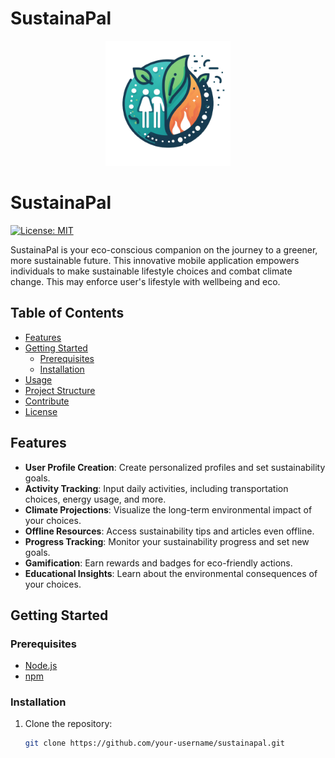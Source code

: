 # SustainaPal
<p align="center">
  <img src="https://github.com/ABHIJATSARARI/SustainaPal/blob/main/src/assets/logo.png" alt="SustainaPal Logo" width="200">
</p>

# SustainaPal

[![License: MIT](https://img.shields.io/badge/License-MIT-yellow.svg)](https://opensource.org/licenses/MIT)

SustainaPal is your eco-conscious companion on the journey to a greener, more sustainable future. This innovative mobile application empowers individuals to make sustainable lifestyle choices and combat climate change. This may enforce user's lifestyle with wellbeing and eco.

## Table of Contents

- [Features](#features)
- [Getting Started](#getting-started)
  - [Prerequisites](#prerequisites)
  - [Installation](#installation)
- [Usage](#usage)
- [Project Structure](#project-structure)
- [Contribute](#contribute)
- [License](#license)

## Features

- **User Profile Creation**: Create personalized profiles and set sustainability goals.
- **Activity Tracking**: Input daily activities, including transportation choices, energy usage, and more.
- **Climate Projections**: Visualize the long-term environmental impact of your choices.
- **Offline Resources**: Access sustainability tips and articles even offline.
- **Progress Tracking**: Monitor your sustainability progress and set new goals.
- **Gamification**: Earn rewards and badges for eco-friendly actions.
- **Educational Insights**: Learn about the environmental consequences of your choices.

## Getting Started

### Prerequisites

- [Node.js](https://nodejs.org/)
- [npm](https://www.npmjs.com/)

### Installation

1. Clone the repository:

   ```bash
   git clone https://github.com/your-username/sustainapal.git
